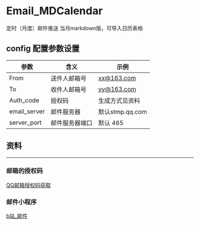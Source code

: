 # Email_MDCalendar
定时（月度）邮件推送 当月markdown版，可导入日历表格

## config 配置参数设置
| 参数           | 含义      | 示例            |
| ------------ | ------- |---------------|
| From         | 送件人邮箱号  | xx@163.com    |
| To           | 收件人邮箱号  | yy@163.com    |
| Auth_code    | 授权码     | 生成方式见资料       |
| email_server | 邮件服务器   | 默认stmp.qq.com |
| server_port  | 邮件服务器端口 | 默认 465        |


## 资料

---

### 邮箱的授权码
[QQ邮箱授权码获取](https://service.mail.qq.com/detail/128/53?expand=14)

### 邮件小程序
[b站_邮件](https://www.bilibili.com/video/BV12b4y1z773/?share_source=copy_web&vd_source=e8c6412141d88fdf27ca603b433b24bf)